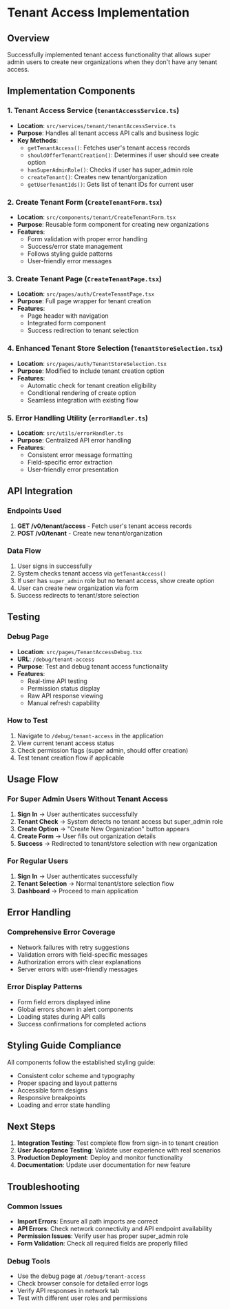 # Tenant Access Implementation

## Overview
Successfully implemented tenant access functionality that allows super admin users to create new organizations when they don't have any tenant access.

## Implementation Components

### 1. Tenant Access Service (`tenantAccessService.ts`)
- **Location**: `src/services/tenant/tenantAccessService.ts`
- **Purpose**: Handles all tenant access API calls and business logic
- **Key Methods**:
  - `getTenantAccess()`: Fetches user's tenant access records
  - `shouldOfferTenantCreation()`: Determines if user should see create option
  - `hasSuperAdminRole()`: Checks if user has super_admin role
  - `createTenant()`: Creates new tenant/organization
  - `getUserTenantIds()`: Gets list of tenant IDs for current user

### 2. Create Tenant Form (`CreateTenantForm.tsx`)
- **Location**: `src/components/tenant/CreateTenantForm.tsx`
- **Purpose**: Reusable form component for creating new organizations
- **Features**:
  - Form validation with proper error handling
  - Success/error state management
  - Follows styling guide patterns
  - User-friendly error messages

### 3. Create Tenant Page (`CreateTenantPage.tsx`)
- **Location**: `src/pages/auth/CreateTenantPage.tsx`
- **Purpose**: Full page wrapper for tenant creation
- **Features**:
  - Page header with navigation
  - Integrated form component
  - Success redirection to tenant selection

### 4. Enhanced Tenant Store Selection (`TenantStoreSelection.tsx`)
- **Location**: `src/pages/auth/TenantStoreSelection.tsx`
- **Purpose**: Modified to include tenant creation option
- **Features**:
  - Automatic check for tenant creation eligibility
  - Conditional rendering of create option
  - Seamless integration with existing flow

### 5. Error Handling Utility (`errorHandler.ts`)
- **Location**: `src/utils/errorHandler.ts`
- **Purpose**: Centralized API error handling
- **Features**:
  - Consistent error message formatting
  - Field-specific error extraction
  - User-friendly error presentation

## API Integration

### Endpoints Used
1. **GET /v0/tenant/access** - Fetch user's tenant access records
2. **POST /v0/tenant** - Create new tenant/organization

### Data Flow
1. User signs in successfully
2. System checks tenant access via `getTenantAccess()`
3. If user has `super_admin` role but no tenant access, show create option
4. User can create new organization via form
5. Success redirects to tenant/store selection

## Testing

### Debug Page
- **Location**: `src/pages/TenantAccessDebug.tsx`
- **URL**: `/debug/tenant-access`
- **Purpose**: Test and debug tenant access functionality
- **Features**:
  - Real-time API testing
  - Permission status display
  - Raw API response viewing
  - Manual refresh capability

### How to Test
1. Navigate to `/debug/tenant-access` in the application
2. View current tenant access status
3. Check permission flags (super admin, should offer creation)
4. Test tenant creation flow if applicable

## Usage Flow

### For Super Admin Users Without Tenant Access
1. **Sign In** → User authenticates successfully
2. **Tenant Check** → System detects no tenant access but super_admin role
3. **Create Option** → "Create New Organization" button appears
4. **Create Form** → User fills out organization details
5. **Success** → Redirected to tenant/store selection with new organization

### For Regular Users
1. **Sign In** → User authenticates successfully
2. **Tenant Selection** → Normal tenant/store selection flow
3. **Dashboard** → Proceed to main application

## Error Handling

### Comprehensive Error Coverage
- Network failures with retry suggestions
- Validation errors with field-specific messages
- Authorization errors with clear explanations
- Server errors with user-friendly messages

### Error Display Patterns
- Form field errors displayed inline
- Global errors shown in alert components
- Loading states during API calls
- Success confirmations for completed actions

## Styling Guide Compliance

All components follow the established styling guide:
- Consistent color scheme and typography
- Proper spacing and layout patterns
- Accessible form designs
- Responsive breakpoints
- Loading and error state handling

## Next Steps

1. **Integration Testing**: Test complete flow from sign-in to tenant creation
2. **User Acceptance Testing**: Validate user experience with real scenarios
3. **Production Deployment**: Deploy and monitor functionality
4. **Documentation**: Update user documentation for new feature

## Troubleshooting

### Common Issues
- **Import Errors**: Ensure all path imports are correct
- **API Errors**: Check network connectivity and API endpoint availability
- **Permission Issues**: Verify user has proper super_admin role
- **Form Validation**: Check all required fields are properly filled

### Debug Tools
- Use the debug page at `/debug/tenant-access`
- Check browser console for detailed error logs
- Verify API responses in network tab
- Test with different user roles and permissions

